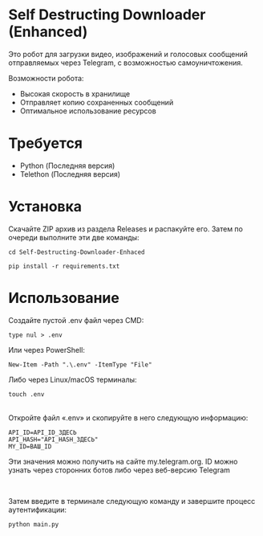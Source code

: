 # Self Destructing Downloader (Enhanced)
Это робот для загрузки видео, изображений и голосовых сообщений отправляемых через Telegram, с возможностью самоуничтожения.

Возможности робота:
- Высокая скорость в хранилище
- Отправляет копию сохраненных сообщений
- Оптимальное использование ресурсов

# Требуется
- Python (Последняя версия)
- Telethon (Последняя версия)

# Установка
Скачайте ZIP архив из раздела Releases и распакуйте его. Затем по очереди выполните эти две команды:
 ```
cd Self-Destructing-Downloader-Enhaced
```
```
pip install -r requirements.txt
```
# Использование
Создайте пустой .env файл через CMD:
```
type nul > .env
```
Или через PowerShell:
```
New-Item -Path ".\.env" -ItemType "File"
```
Либо через Linux/macOS терминалы:
```
touch .env
```

<br>
Откройте файл «.env» и скопируйте в него следующую информацию:

```
API_ID=API_ID_ЗДЕСЬ
API_HASH="API_HASH_ЗДЕСЬ"
MY_ID=ВАШ_ID
```
Эти значения можно получить на сайте my.telegram.org. ID можно узнать через сторонних ботов либо через веб-версию Telegram

<br>

Затем введите в терминале следующую команду и завершите процесс аутентификации:
```
python main.py
```
